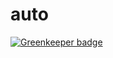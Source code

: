 # auto

[![Greenkeeper badge](https://badges.greenkeeper.io/itzsrikanth/auto.svg)](https://greenkeeper.io/)